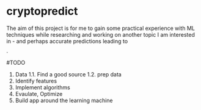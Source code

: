 # cryptopredict

The aim of this project is for me to gain some practical experience with ML techniques while researching and working on another topic I am interested in - and perhaps accurate predictions leading to $$$$. 

#TODO
1. Data
  1.1. Find a good source
  1.2. prep data
2. Identify features
3. Implement algorithms
4. Evaulate, Optimize
5. Build app around the learning machine


